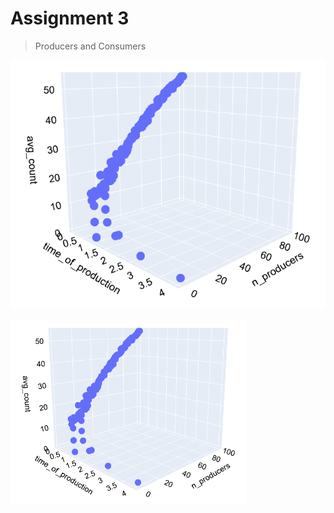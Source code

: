 # Assignment 3

> Producers and Consumers

![Whole Graph](img/wholeGraph.png)


<img src="img/wholeGraph.png" width=75% height=75% />
